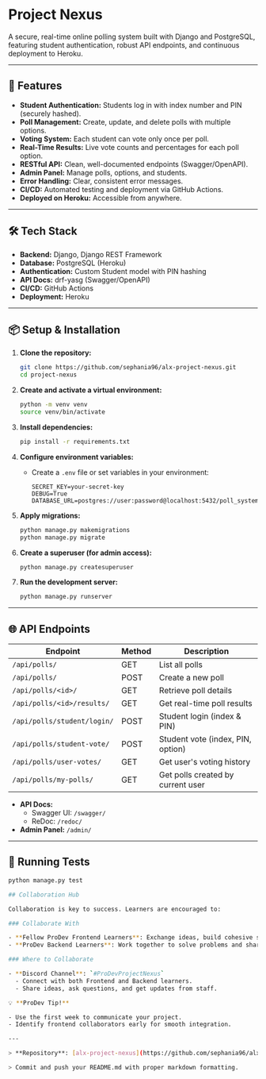 # Project Nexus

A secure, real-time online polling system built with Django and PostgreSQL, featuring student authentication, robust API endpoints, and continuous deployment to Heroku.

---

## 🚀 Features

- **Student Authentication:** Students log in with index number and PIN (securely hashed).
- **Poll Management:** Create, update, and delete polls with multiple options.
- **Voting System:** Each student can vote only once per poll.
- **Real-Time Results:** Live vote counts and percentages for each poll option.
- **RESTful API:** Clean, well-documented endpoints (Swagger/OpenAPI).
- **Admin Panel:** Manage polls, options, and students.
- **Error Handling:** Clear, consistent error messages.
- **CI/CD:** Automated testing and deployment via GitHub Actions.
- **Deployed on Heroku:** Accessible from anywhere.

---

## 🛠️ Tech Stack

- **Backend:** Django, Django REST Framework
- **Database:** PostgreSQL (Heroku)
- **Authentication:** Custom Student model with PIN hashing
- **API Docs:** drf-yasg (Swagger/OpenAPI)
- **CI/CD:** GitHub Actions
- **Deployment:** Heroku

---

## 📦 Setup & Installation

1. **Clone the repository:**
    ```bash
    git clone https://github.com/sephania96/alx-project-nexus.git
    cd project-nexus
    ```

2. **Create and activate a virtual environment:**
    ```bash
    python -m venv venv
    source venv/bin/activate  
    ```

3. **Install dependencies:**
    ```bash
    pip install -r requirements.txt
    ```

4. **Configure environment variables:**
    - Create a `.env` file or set variables in your environment:
      ```
      SECRET_KEY=your-secret-key
      DEBUG=True
      DATABASE_URL=postgres://user:password@localhost:5432/poll_system
      ```

5. **Apply migrations:**
    ```bash
    python manage.py makemigrations
    python manage.py migrate
    ```

6. **Create a superuser (for admin access):**
    ```bash
    python manage.py createsuperuser
    ```

7. **Run the development server:**
    ```bash
    python manage.py runserver
    ```

---

## 🌐 API Endpoints

| Endpoint                              | Method | Description                        |
|----------------------------------------|--------|------------------------------------|
| `/api/polls/`                         | GET    | List all polls                     |
| `/api/polls/`                         | POST   | Create a new poll                  |
| `/api/polls/<id>/`                    | GET    | Retrieve poll details              |
| `/api/polls/<id>/results/`            | GET    | Get real-time poll results         |
| `/api/polls/student/login/`           | POST   | Student login (index & PIN)        |
| `/api/polls/student-vote/`            | POST   | Student vote (index, PIN, option)  |
| `/api/polls/user-votes/`              | GET    | Get user's voting history          |
| `/api/polls/my-polls/`                | GET    | Get polls created by current user  |

- **API Docs:**  
  - Swagger UI: `/swagger/`
  - ReDoc: `/redoc/`
- **Admin Panel:** `/admin/`

---

## 🧪 Running Tests

```bash
python manage.py test

## Collaboration Hub

Collaboration is key to success. Learners are encouraged to:

### Collaborate With

- **Fellow ProDev Frontend Learners**: Exchange ideas, build cohesive systems, and maximize collective output.
- **ProDev Backend Learners**: Work together to solve problems and share knowledge.

### Where to Collaborate

- **Discord Channel**: `#ProDevProjectNexus`
  - Connect with both Frontend and Backend learners.
  - Share ideas, ask questions, and get updates from staff.

💡 **ProDev Tip!**

- Use the first week to communicate your project.
- Identify frontend collaborators early for smooth integration.

---

> **Repository**: [alx-project-nexus](https://github.com/sephania96/alx-project-nexus)

> Commit and push your README.md with proper markdown formatting.
